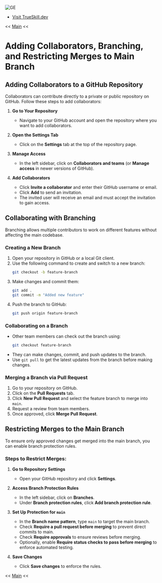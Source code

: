 
![GE](https://github.com/user-attachments/assets/a15436c4-5c13-4676-940b-0832c3bbb925)
- [Visit TrueSkill.dev](https://trueskill.dev)
  
<< [Main](./README.md)  <<

# Adding Collaborators, Branching, and Restricting Merges to Main Branch

## Adding Collaborators to a GitHub Repository
Collaborators can contribute directly to a private or public repository on GitHub. Follow these steps to add collaborators:

1. **Go to Your Repository**
   - Navigate to your GitHub account and open the repository where you want to add collaborators.

2. **Open the Settings Tab**
   - Click on the **Settings** tab at the top of the repository page.

3. **Manage Access**
   - In the left sidebar, click on **Collaborators and teams** (or **Manage access** in newer versions of GitHub).
   
4. **Add Collaborators**
   - Click **Invite a collaborator** and enter their GitHub username or email.
   - Click **Add** to send an invitation.
   - The invited user will receive an email and must accept the invitation to gain access.

## Collaborating with Branching
Branching allows multiple contributors to work on different features without affecting the main codebase.

### Creating a New Branch
1. Open your repository in GitHub or a local Git client.
2. Use the following command to create and switch to a new branch:
   ```sh
   git checkout -b feature-branch
   ```
3. Make changes and commit them:
   ```sh
   git add .
   git commit -m "Added new feature"
   ```
4. Push the branch to GitHub:
   ```sh
   git push origin feature-branch
   ```

### Collaborating on a Branch
- Other team members can check out the branch using:
  ```sh
  git checkout feature-branch
  ```
- They can make changes, commit, and push updates to the branch.
- Use `git pull` to get the latest updates from the branch before making changes.

### Merging a Branch via Pull Request
1. Go to your repository on GitHub.
2. Click on the **Pull Requests** tab.
3. Click **New Pull Request** and select the feature branch to merge into `main`.
4. Request a review from team members.
5. Once approved, click **Merge Pull Request**.

## Restricting Merges to the Main Branch
To ensure only approved changes get merged into the main branch, you can enable branch protection rules.

### Steps to Restrict Merges:
1. **Go to Repository Settings**
   - Open your GitHub repository and click **Settings**.
   
2. **Access Branch Protection Rules**
   - In the left sidebar, click on **Branches**.
   - Under **Branch protection rules**, click **Add branch protection rule**.
   
3. **Set Up Protection for `main`**
   - In the **Branch name pattern**, type `main` to target the main branch.
   - Check **Require a pull request before merging** to prevent direct commits to main.
   - Check **Require approvals** to ensure reviews before merging.
   - Optionally, enable **Require status checks to pass before merging** to enforce automated testing.
   
4. **Save Changes**
   - Click **Save changes** to enforce the rules.

<< [Main](./README.md)  <<
